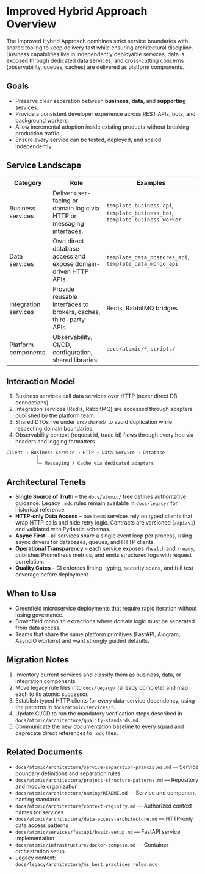 # Improved Hybrid Approach Overview

The Improved Hybrid Approach combines strict service boundaries with shared tooling to keep delivery fast while ensuring architectural discipline. Business capabilities live in independently deployable services, data is exposed through dedicated data services, and cross-cutting concerns (observability, queues, caches) are delivered as platform components.

## Goals

- Preserve clear separation between **business**, **data**, and **supporting** services.
- Provide a consistent developer experience across REST APIs, bots, and background workers.
- Allow incremental adoption inside existing products without breaking production traffic.
- Ensure every service can be tested, deployed, and scaled independently.

## Service Landscape

| Category | Role | Examples |
|----------|------|----------|
| Business services | Deliver user-facing or domain logic via HTTP or messaging interfaces. | `template_business_api`, `template_business_bot`, `template_business_worker` |
| Data services | Own direct database access and expose domain-driven HTTP APIs. | `template_data_postgres_api`, `template_data_mongo_api` |
| Integration services | Provide reusable interfaces to brokers, caches, third-party APIs. | Redis, RabbitMQ bridges |
| Platform components | Observability, CI/CD, configuration, shared libraries. | `docs/atomic/*`, `scripts/` |

## Interaction Model

1. Business services call data services over HTTP (never direct DB connections).
2. Integration services (Redis, RabbitMQ) are accessed through adapters published by the platform team.
3. Shared DTOs live under `src/shared/` to avoid duplication while respecting domain boundaries.
4. Observability context (request id, trace id) flows through every hop via headers and logging formatters.

```
Client → Business Service → HTTP → Data Service → Database
           │
           └→ Messaging / Cache via dedicated adapters
```

## Architectural Tenets

- **Single Source of Truth** – the `docs/atomic/` tree defines authoritative guidance. Legacy `.mdc` rules remain available in `docs/legacy/` for historical reference.
- **HTTP-only Data Access** – business services rely on typed clients that wrap HTTP calls and hide retry logic. Contracts are versioned (`/api/v1`) and validated with Pydantic schemas.
- **Async First** – all services share a single event loop per process, using async drivers for databases, queues, and HTTP clients.
- **Operational Transparency** – each service exposes `/health` and `/ready`, publishes Prometheus metrics, and emits structured logs with request correlation.
- **Quality Gates** – CI enforces linting, typing, security scans, and full test coverage before deployment.

## When to Use

- Greenfield microservice deployments that require rapid iteration without losing governance.
- Brownfield monolith extractions where domain logic must be separated from data access.
- Teams that share the same platform primitives (FastAPI, Aiogram, AsyncIO workers) and want strongly guided defaults.

## Migration Notes

1. Inventory current services and classify them as business, data, or integration components.
2. Move legacy rule files into `docs/legacy/` (already complete) and map each to its atomic successor.
3. Establish typed HTTP clients for every data-service dependency, using the patterns in `docs/atomic/services/*`.
4. Update CI/CD to run the mandatory verification steps described in `docs/atomic/architecture/quality-standards.md`.
5. Communicate the new documentation baseline to every squad and deprecate direct references to `.mdc` files.

## Related Documents

- `docs/atomic/architecture/service-separation-principles.md` — Service boundary definitions and separation rules
- `docs/atomic/architecture/project-structure-patterns.md` — Repository and module organization
- `docs/atomic/architecture/naming/README.md` — Service and component naming standards
- `docs/atomic/architecture/context-registry.md` — Authorized context names for services
- `docs/atomic/architecture/data-access-architecture.md` — HTTP-only data access patterns
- `docs/atomic/services/fastapi/basic-setup.md` — FastAPI service implementation
- `docs/atomic/infrastructure/docker-compose.md` — Container orchestration setup
- Legacy context: `docs/legacy/architecture/ms_best_practices_rules.mdc`
